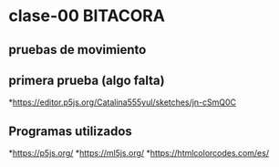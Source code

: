 # clase-00 BITACORA

## pruebas de movimiento

## primera prueba (algo falta)

*<https://editor.p5js.org/Catalina555yul/sketches/jn-cSmQ0C>

## Programas utilizados

*<https://p5js.org/>
*<https://ml5js.org/>
*<https://htmlcolorcodes.com/es/>
